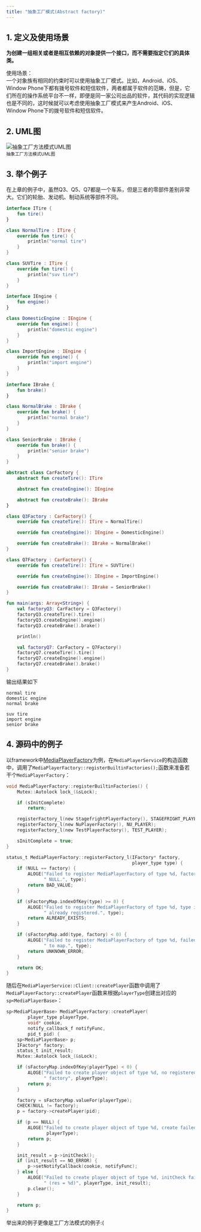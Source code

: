 ```yaml
---
title: "抽象工厂模式(Abstract factory)"
---
```


## 1. 定义及使用场景

**为创建一组相关或者是相互依赖的对象提供一个接口，而不需要指定它们的具体类。**

使用场景：  
一个对象族有相同的约束时可以使用抽象工厂模式。比如，Android、iOS、Window Phone下都有拨号软件和短信软件，两者都属于软件的范畴，但是，它们所在的操作系统平台不一样，即便是同一家公司出品的软件，其代码的实现逻辑也是不同的，这时候就可以考虑使用抽象工厂模式来产生Android、iOS、Window Phone下的拨号软件和短信软件。

## 2. UML图

![抽象工厂方法模式UML图](/assets/images/design-pattern/abstract-factory.png)  
<small>抽象工厂方法模式UML图</small>

## 3. 举个例子

在上章的例子中，虽然Q3、Q5、Q7都是一个车系，但是三者的零部件差别非常大。它们的轮胎、发动机、制动系统等部件不同。

```kotlin
interface ITire {
    fun tire()
}

class NormalTire : ITire {
    override fun tire() {
        println("normal tire")
    }
}

class SUVTire : ITire {
    override fun tire() {
        println("suv tire")
    }
}

interface IEngine {
    fun engine()
}

class DomesticEngine : IEngine {
    override fun engine() {
        println("domestic engine")
    }
}

class ImportEngine : IEngine {
    override fun engine() {
        println("import engine")
    }
}

interface IBrake {
    fun brake()
}

class NormalBrake : IBrake {
    override fun brake() {
        println("normal brake")
    }
}

class SeniorBrake : IBrake {
    override fun brake() {
        println("senior brake")
    }
}

abstract class CarFactory {
    abstract fun createTire(): ITire

    abstract fun createEngine(): IEngine

    abstract fun createBrake(): IBrake
}

class Q3Factory : CarFactory() {
    override fun createTire(): ITire = NormalTire()

    override fun createEngine(): IEngine = DomesticEngine()

    override fun createBrake(): IBrake = NormalBrake()
}

class Q7Factory : CarFactory() {
    override fun createTire(): ITire = SUVTire()

    override fun createEngine(): IEngine = ImportEngine()

    override fun createBrake(): IBrake = SeniorBrake()
}

fun main(args: Array<String>) {
    val factoryQ3: CarFactory = Q3Factory()
    factoryQ3.createTire().tire()
    factoryQ3.createEngine().engine()
    factoryQ3.createBrake().brake()

    println()

    val factoryQ7: CarFactory = Q7Factory()
    factoryQ7.createTire().tire()
    factoryQ7.createEngine().engine()
    factoryQ7.createBrake().brake()
}
```

输出结果如下
```text
normal tire
domestic engine
normal brake

suv tire
import engine
senior brake
```

## 4. 源码中的例子

以framework中[MediaPlayerFactory](http://androidxref.com/6.0.0_r5/xref/frameworks/av/media/libmediaplayerservice/MediaPlayerFactory.cpp#307)为例，在`MediaPlayerService`的构造函数中，调用了`MediaPlayerFactory::registerBuiltinFactories();`函数来准备若干个`MediaPlayerFactory`：

```c
void MediaPlayerFactory::registerBuiltinFactories() {
    Mutex::Autolock lock_(&sLock);

    if (sInitComplete)
        return;

    registerFactory_l(new StagefrightPlayerFactory(), STAGEFRIGHT_PLAYER);
    registerFactory_l(new NuPlayerFactory(), NU_PLAYER);
    registerFactory_l(new TestPlayerFactory(), TEST_PLAYER);

    sInitComplete = true;
}

status_t MediaPlayerFactory::registerFactory_l(IFactory* factory,
                                               player_type type) {
    if (NULL == factory) {
        ALOGE("Failed to register MediaPlayerFactory of type %d, factory is"
              " NULL.", type);
        return BAD_VALUE;
    }

    if (sFactoryMap.indexOfKey(type) >= 0) {
        ALOGE("Failed to register MediaPlayerFactory of type %d, type is"
              " already registered.", type);
        return ALREADY_EXISTS;
    }

    if (sFactoryMap.add(type, factory) < 0) {
        ALOGE("Failed to register MediaPlayerFactory of type %d, failed to add"
              " to map.", type);
        return UNKNOWN_ERROR;
    }

    return OK;
}
```

随后在`MediaPlayerService::Client::createPlayer`函数中调用了`MediaPlayerFactory::createPlayer`函数来根据`playerType`创建出对应的`sp<MediaPlayerBase>`：

```c
sp<MediaPlayerBase> MediaPlayerFactory::createPlayer(
        player_type playerType,
        void* cookie,
        notify_callback_f notifyFunc,
        pid_t pid) {
    sp<MediaPlayerBase> p;
    IFactory* factory;
    status_t init_result;
    Mutex::Autolock lock_(&sLock);

    if (sFactoryMap.indexOfKey(playerType) < 0) {
        ALOGE("Failed to create player object of type %d, no registered"
              " factory", playerType);
        return p;
    }

    factory = sFactoryMap.valueFor(playerType);
    CHECK(NULL != factory);
    p = factory->createPlayer(pid);

    if (p == NULL) {
        ALOGE("Failed to create player object of type %d, create failed",
               playerType);
        return p;
    }

    init_result = p->initCheck();
    if (init_result == NO_ERROR) {
        p->setNotifyCallback(cookie, notifyFunc);
    } else {
        ALOGE("Failed to create player object of type %d, initCheck failed"
              " (res = %d)", playerType, init_result);
        p.clear();
    }

    return p;
}
```

举出来的例子更像是工厂方法模式的例子:(  